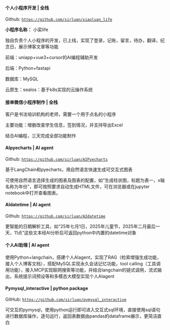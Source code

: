 #### 个人小程序开发 | 全栈

Github: <code>https://github.com/sirluan/xiaoluan_life</code>

**小程序名称：** 小栾life

独自负责个人小程序的开发，已上线，实现了登录，记账，留言，待办，翻译，纪念日，展示博客文章等功能

前端：uniapp+vue3+cursor的AI编程辅助开发

后端：Python+fastapi

数据库：MySQL

云原生：sealos：基于k8s实现的云操作系统

#### 接单微信小程序制作 | 全栈

客户是书法培训机构的老师，需要一个用于点名的小程序

主要功能：增删改查学生信息，签到情况，并支持导出Excel

结合AI编程，三天完成全部功能制作

#### AIpyecharts  | AI agent

Github: <code>https://github.com/sirluan/AIPyecharts</code>

基于LangChain和pyecharts，用自然语言快速生成可交互式图表

可使用自然语言选择生成的图表及图表的配置，如“生成柱状图，标题为表一，x轴名称为年份”，即可按照要求自动生成HTML文件，可在浏览器或在jupyter notebook中打开查看图表。

#### AIdatetime | AI agent

Github: <code>https://github.com/sirluan/AIdatetime</code>

更智能的日期解析工具，如“25年七月1日，2025年儿童节，2025年二月最后一天，11点”这些文本经AI分析后可返回python中内置的datetime对象

#### 个人AI助理 | AI agent

使用Python+langchain，搭建个人AIagent，实现了RAG（检索增强生成功能，接入个人博客文档），搭配MySQL实现永久会话记忆功能，tool calling（工具调用功能），接入MCP实现联网搜索等功能，并结合langchain的链式调用，流式输出，系统提示词预设等和多模态大模型实现个人AIagent

#### Pymysql_interactive | python package

GitHub: <code>https://github.com/sirluan/pymysql_interactive</code>

可交互的pymysql，使用python运行即可进入交互式sql环境，直接使用sql语句进行数据库操作，逐句运行，返回表数据由pandas的dataframe展示，更简洁直白